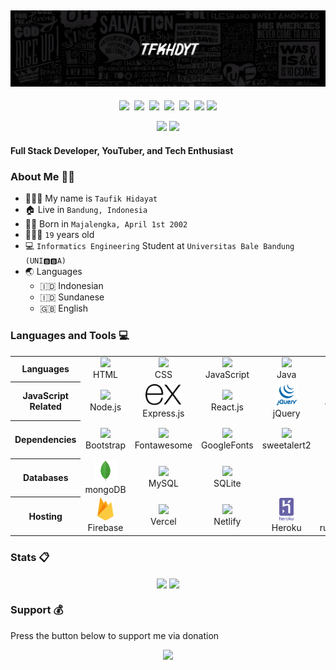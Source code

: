 ## [![tfkhdyt's header](images/145ace97964294c36724db8c9dd86010-picsaygit.jpg?raw=true)](https://tfkhdyt.web.blog)

<p align=center>
  <a href="https://facebook.com/tfkhdyt142"><img height="28" src="https://upload.wikimedia.org/wikipedia/commons/5/51/Facebook_f_logo_%282019%29.svg"></a>&nbsp;
  <a href="https://twitter.com/tfkhdyt"><img height="28" src="https://upload.wikimedia.org/wikipedia/en/6/60/Twitter_Logo_as_of_2021.svg"></a>&nbsp;
  <a href="https://instagram.com/_tfkhdyt_"><img height="28" src="https://upload.wikimedia.org/wikipedia/commons/e/e7/Instagram_logo_2016.svg"></a>&nbsp;
  <a href="https://youtube.com/tfkhdyt"><img height="28" src="https://upload.wikimedia.org/wikipedia/commons/a/a0/YouTube_social_red_circle_%282017%29.svg"></a>&nbsp;
  <a href="https://t.me/tfkhdyt"><img height="28" src="https://upload.wikimedia.org/wikipedia/commons/8/83/Telegram_2019_Logo.svg"></a>&nbsp;
  <a href="https://www.linkedin.com/mwlite/in/taufik-hidayat-6793aa200"><img height="28" src="https://upload.wikimedia.org/wikipedia/commons/8/81/LinkedIn_icon.svg"></a>
  <a href="https://pddikti.kemdikbud.go.id/data_mahasiswa/QUUyNzdEMjktNDk0Ri00RTlDLUE4NzgtNkUwRDBDRjIxOUNB"><img height="28" src="https://i.postimg.cc/YSB2c3DG/1619598282440.png"></a>
</p>
<p align="center">
  <img src="https://visitor-badge.laobi.icu/badge?page_id=tfkhdyt.tfkhdyt" />
  <a href="https://github.com/tfkhdyt"><img src="https://img.shields.io/github/followers/tfkhdyt?label=Follow&style=social"/></a>
</p>

#### Full Stack Developer, YouTuber, and Tech Enthusiast

### About Me 👨🏻
  - 👨🏻‍💼 My name is `Taufik Hidayat`
  - 🏠 Live in `Bandung, Indonesia`
  - 👶🏻 Born in `Majalengka, April 1st 2002`
  - 🧍🏻‍♂️ `19` years old
  - 💻 `Informatics Engineering` Student at `Universitas Bale Bandung (UNI🅱️🅱️A)`
  - 🌏 Languages
    - 🇮🇩 Indonesian
    - 🇮🇩 Sundanese
    - 🇬🇧 English

### Languages and Tools 💻
<table align="center">
  <tr>
    <th>
      Languages
    </th>
    <td align="center" width="72">
      <img src="https://upload.wikimedia.org/wikipedia/commons/6/61/HTML5_logo_and_wordmark.svg" height="36" />
      <br/>HTML
    </td>
    <td align="center" width="72">
      <img src="https://upload.wikimedia.org/wikipedia/commons/d/d5/CSS3_logo_and_wordmark.svg" height="36" />
      <br/>CSS
    </td>
    <td align="center" width="72">
      <img src="https://upload.wikimedia.org/wikipedia/commons/9/99/Unofficial_JavaScript_logo_2.svg" height="36" />
      <br/>JavaScript
    </td>
    <td align="center" width="72">
      <img src="https://upload.wikimedia.org/wikipedia/en/3/30/Java_programming_language_logo.svg" height="36" />
      <br/>Java
    </td>
    <td align="center" width="72">
      <img src="https://upload.wikimedia.org/wikipedia/commons/c/c3/Python-logo-notext.svg" height="36" />
      <br/>Python
    </td>
    <td align="center" width="72">
      <img src="https://upload.wikimedia.org/wikipedia/commons/4/4b/Bash_Logo_Colored.svg" height="36" />
      <br/>Bash
    </td>
    <td align="center" width="72">
      <img src="https://upload.wikimedia.org/wikipedia/commons/1/18/ISO_C%2B%2B_Logo.svg" height="36" />
      <br/>C++
    </td>
    <td align="center" width="72">
      <img src="https://upload.wikimedia.org/wikipedia/commons/2/27/PHP-logo.svg" height="36" />
      <br/>PHP
    </td>
    <td align="center" width="72">
      <img src="https://wiki.freepascal.org/images/f/fd/Lazarus-icons-lpr-proposal-bpsoftware.png" height="36" />
      <br/>Pascal
    </td>
  </tr>
  <tr>
    <th>
      JavaScript Related
    </th>
    <td align="center" width="72">
      <img src="https://upload.wikimedia.org/wikipedia/commons/d/d9/Node.js_logo.svg" height="36"/>
      <br/>Node.js
    </td>
    <td align="center" width="72">
      <img src="images/icons/express.svg" height="36" />
      <br/>Express.js
    </td>
    <td align="center" width="72">
      <img src="https://www.vectorlogo.zone/logos/reactjs/reactjs-icon.svg" height="36" />
      <br/>React.js
    </td>
    <td align="center" width="72">
      <img src="images/icons/jquery.svg" height="36" />
      <br/>jQuery
    </td>
    <td align="center" width="72">
      <img src="https://telegraf.js.org/media/logo.svg" height="36" />
      <br/>Telegraf
    </td>
    <td align="center" width="72">
      <img src="images/icons/ejs.svg" height="36" />
      <br/>EJS
    </td>
  </tr>
  <tr>
    <th>
      Dependencies
    </th>
    <td align="center" width="72">
      <img src="https://upload.wikimedia.org/wikipedia/commons/b/b2/Bootstrap_logo.svg" height="36" />
      <br/>Bootstrap
    </td>
    <td align="center" width="72">
      <img src="https://cdn.worldvectorlogo.com/logos/fontawesome-1.svg" height="36" />
      <br/>Fontawesome
    </td>
    <td align="center" width="72">
      <img src="https://cdn.worldvectorlogo.com/logos/google-fonts-2021-2.svg" height="36" />
      <br/>GoogleFonts
    </td>
    <td align="center" width="72">
      <img src="https://raw.githubusercontent.com/sweetalert2/sweetalert2/master/assets/swal2-logo.png" height="36" />
      <br/>sweetalert2
    </td>
    <td align="center" width="72">
      <img src="https://axios-http.com/assets/logo.svg" height="36" />
      <br/>Axios
    </td>
    <td align="center" width="72">
      <img src="https://raw.githubusercontent.com/motdotla/dotenv/master/dotenv.png" height="36" />
      <br/>dotenv
    </td>
    <td align="center" width="72">
      <img src="https://bestofjs.org/logos/howler.svg" height="36" />
      <br/>Howler.js
    </td>
  </tr>
  <tr>
    <th>
      Databases
    </th>
    <td align="center" width="72">
      <img src="images/icons/mongo.svg" height="36"/>
      <br/>mongoDB
    </td>
    <td align="center" width="72">
      <img src="https://upload.wikimedia.org/wikipedia/fr/6/62/MySQL.svg" height="36"/>
      <br/>MySQL
    </td>
    <td align="center" width="72">
      <img src="https://upload.wikimedia.org/wikipedia/commons/9/97/Sqlite-square-icon.svg" height="36"/>
      <br/>SQLite
    </td>
  </tr>
  <tr>
    <th>
      Hosting
    </th>
    <td align="center" width="72">
      <img src="images/icons/firebase.svg" height="36"/>
      <br/>Firebase
    </td>
    <td align="center" width="72">
      <img src="https://camo.githubusercontent.com/add2c9721e333f0043ac938f3dadbc26a282776e01b95b308fcaba5afaf74ae3/68747470733a2f2f6173736574732e76657263656c2e636f6d2f696d6167652f75706c6f61642f76313538383830353835382f7265706f7369746f726965732f76657263656c2f6c6f676f2e706e67" height="36"/>
      <br/>Vercel
    </td>
    <td align="center" width="72">
      <img src="https://cdn.worldvectorlogo.com/logos/netlify.svg" height="36"/>
      <br/>Netlify
    </td>
    <td align="center" width="72">
      <img src="images/icons/heroku.svg" height="36"/>
      <br/>Heroku
    </td>
    <td align="center" width="72">
      <img src="images/icons/rumahweb.png" height="36"/>
      <br/>rumahweb
    </td>
    <td align="center" width="72">
      <img src="https://s3-eu-west-1.amazonaws.com/tpd/logos/47fcb9400000640005023f0b/0x0.png" height="36"/>
      <br/>000webhost
    </td>
  </tr>
</table>

### Stats 📋
<p align="center">
  <img align="center" src="https://github-readme-stats.vercel.app/api?username=tfkhdyt&show_icons=true&theme=tokyonight&include_all_commits=true" />
  
  <img align="center" src="https://github-readme-stats.vercel.app/api/top-langs/?username=tfkhdyt&langs_count=10&theme=tokyonight&layout=compact&hide=css,scss,less" />
</p>

### Support 💰
Press the button below to support me via donation

<p align="center">
  <a href="https://donate.tfkhdyt.my.id/">
    <img src="https://i.postimg.cc/jjRDbZQx/1621036430601.png" width="125px">
  </a>
</p>
